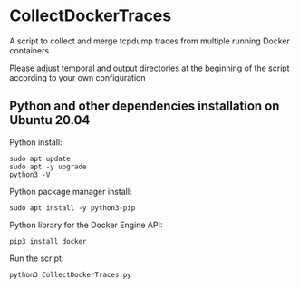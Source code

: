 # CollectDockerTraces
A script to collect and merge tcpdump traces from multiple running Docker containers 

Please adjust temporal and output directories at the beginning of the script according to your own configuration


## Python and other dependencies installation on Ubuntu 20.04

Python install:
```
sudo apt update
sudo apt -y upgrade
python3 -V
```

Python package manager install:
```
sudo apt install -y python3-pip
```

Python library for the Docker Engine API:
```
pip3 install docker
```

Run the script:
```
python3 CollectDockerTraces.py 
```
